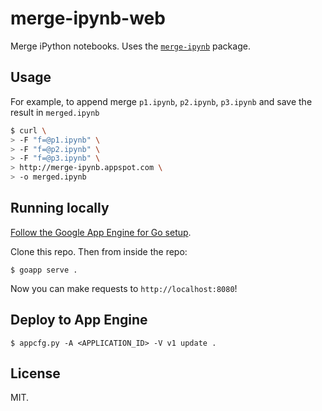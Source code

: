 # merge-ipynb-web

Merge iPython notebooks. Uses the [`merge-ipynb`](https://github.com/crime-analysis/merge-ipynb) package.

## Usage

For example, to append merge `p1.ipynb`, `p2.ipynb`, `p3.ipynb` and save the result in `merged.ipynb`

```bash
$ curl \
> -F "f=@p1.ipynb" \
> -F "f=@p2.ipynb" \
> -F "f=@p3.ipynb" \
> http://merge-ipynb.appspot.com \
> -o merged.ipynb
```

## Running locally

[Follow the Google App Engine for Go setup](https://cloud.google.com/appengine/downloads#Google_App_Engine_SDK_for_Go).

Clone this repo. Then from inside the repo:

```
$ goapp serve .
```

Now you can make requests to `http://localhost:8080`!

## Deploy to App Engine

```
$ appcfg.py -A <APPLICATION_ID> -V v1 update .
```

## License

MIT.